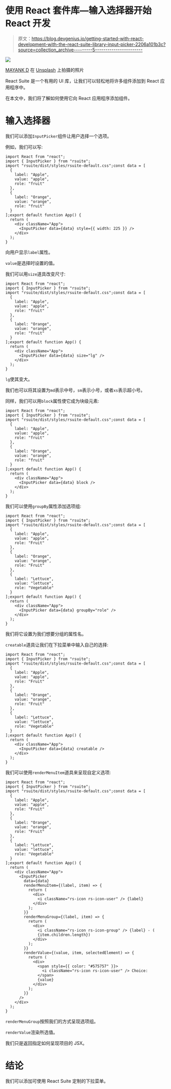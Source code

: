 # 使用 React 套件库—输入选择器开始 React 开发

> 原文：<https://blog.devgenius.io/getting-started-with-react-development-with-the-react-suite-library-input-picker-2206a101b3c?source=collection_archive---------5----------------------->

![](img/90278420ec3355ae48da177c0ccb2d34.png)

[MAYANK D](https://unsplash.com/@mayank_dimri?utm_source=medium&utm_medium=referral) 在 [Unsplash](https://unsplash.com?utm_source=medium&utm_medium=referral) 上拍摄的照片

React Suite 是一个有用的 UI 库，让我们可以轻松地将许多组件添加到 React 应用程序中。

在本文中，我们将了解如何使用它向 React 应用程序添加组件。

# 输入选择器

我们可以添加`InputPicker`组件让用户选择一个选项。

例如，我们可以写:

```
import React from "react";
import { InputPicker } from "rsuite";
import "rsuite/dist/styles/rsuite-default.css";const data = [
  {
    label: "Apple",
    value: "apple",
    role: "fruit"
  },
  {
    label: "Orange",
    value: "orange",
    role: "fruit"
  }
];export default function App() {
  return (
    <div className="App">
      <InputPicker data={data} style={{ width: 225 }} />
    </div>
  );
}
```

向用户显示`label`属性。

`value`是选择时设置的值。

我们可以用`size`道具改变尺寸:

```
import React from "react";
import { InputPicker } from "rsuite";
import "rsuite/dist/styles/rsuite-default.css";const data = [
  {
    label: "Apple",
    value: "apple",
    role: "fruit"
  },
  {
    label: "Orange",
    value: "orange",
    role: "fruit"
  }
];export default function App() {
  return (
    <div className="App">
      <InputPicker data={data} size="lg" />
    </div>
  );
}
```

`lg`使其变大。

我们也可以将其设置为`md`表示中号，`sm`表示小号，或者`xs`表示超小号。

同样，我们可以用`block`属性使它成为块级元素:

```
import React from "react";
import { InputPicker } from "rsuite";
import "rsuite/dist/styles/rsuite-default.css";const data = [
  {
    label: "Apple",
    value: "apple",
    role: "fruit"
  },
  {
    label: "Orange",
    value: "orange",
    role: "fruit"
  }
];export default function App() {
  return (
    <div className="App">
      <InputPicker data={data} block />
    </div>
  );
}
```

我们可以使用`groupBy`属性添加选项组:

```
import React from "react";
import { InputPicker } from "rsuite";
import "rsuite/dist/styles/rsuite-default.css";const data = [
  {
    label: "Apple",
    value: "apple",
    role: "Fruit"
  },
  {
    label: "Orange",
    value: "orange",
    role: "Fruit"
  },
  {
    label: "Lettuce",
    value: "lettuce",
    role: "Vegetable"
  }
];export default function App() {
  return (
    <div className="App">
      <InputPicker data={data} groupBy="role" />
    </div>
  );
}
```

我们将它设置为我们想要分组的属性名。

`creatable`道具让我们在下拉菜单中输入自己的选择:

```
import React from "react";
import { InputPicker } from "rsuite";
import "rsuite/dist/styles/rsuite-default.css";const data = [
  {
    label: "Apple",
    value: "apple",
    role: "Fruit"
  },
  {
    label: "Orange",
    value: "orange",
    role: "Fruit"
  },
  {
    label: "Lettuce",
    value: "lettuce",
    role: "Vegetable"
  }
];export default function App() {
  return (
    <div className="App">
      <InputPicker data={data} creatable />
    </div>
  );
}
```

我们可以使用`renderMenuItem`道具来呈现自定义选项:

```
import React from "react";
import { InputPicker } from "rsuite";
import "rsuite/dist/styles/rsuite-default.css";const data = [
  {
    label: "Apple",
    value: "apple",
    role: "Fruit"
  },
  {
    label: "Orange",
    value: "orange",
    role: "Fruit"
  },
  {
    label: "Lettuce",
    value: "lettuce",
    role: "Vegetable"
  }
];export default function App() {
  return (
    <div className="App">
      <InputPicker
        data={data}
        renderMenuItem={(label, item) => {
          return (
            <div>
              <i className="rs-icon rs-icon-user" /> {label}
            </div>
          );
        }}
        renderMenuGroup={(label, item) => {
          return (
            <div>
              <i className="rs-icon rs-icon-group" /> {label} - (
              {item.children.length})
            </div>
          );
        }}
        renderValue={(value, item, selectedElement) => {
          return (
            <div>
              <span style={{ color: "#575757" }}>
                <i className="rs-icon rs-icon-user" /> Choice:
              </span>
              {value}
            </div>
          );
        }}
      />
    </div>
  );
}
```

`renderMenuGroup`按照我们的方式呈现选项组。

`renderValue`渲染所选值。

我们只是返回指定如何呈现项目的 JSX。

# 结论

我们可以添加可使用 React Suite 定制的下拉菜单。